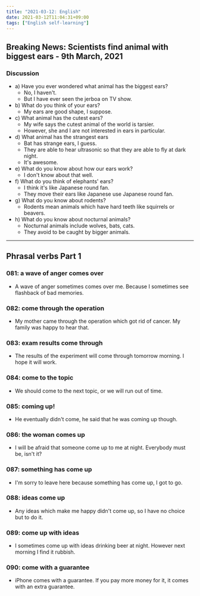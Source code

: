```yaml
---
title: "2021-03-12: English"
date: 2021-03-12T11:04:31+09:00
tags: ["English self-learning"]
---
```


## Breaking News: Scientists find animal with biggest ears - 9th March, 2021

### Discussion

* a) Have you ever wondered what animal has the biggest ears?
  - No, I haven't.
  - But I have ever seen the jerboa on TV show.
* b) What do you think of your ears?
  - My ears are good shape, I suppose.
* c) What animal has the cutest ears?
  - My wife says the cutest animal of the world is tarsier.
  - However, she and I are not interested in ears in particular.
* d) What animal has the strangest ears
  - Bat has strange ears, I guess.
  - They are able to hear ultrasonic so that they are able to fly at dark night.
  - It's awesome.
* e) What do you know about how our ears work?
  - I don't know about that well.
* f) What do you think of elephants' ears?
  - I think it's like Japanese round fan.
  - They move their ears like Japanese use Japanese round fan.
* g) What do you know about rodents?
  - Rodents mean animals which have hard teeth like squirrels or beavers.
* h) What do you know about nocturnal animals?
  - Nocturnal animals include wolves, bats, cats.
  - They avoid to be caught by bigger animals.

- - -

## Phrasal verbs Part 1

### 081: a wave of anger **comes over**

* A wave of anger sometimes comes over me. Because I sometimes see flashback of bad memories.

### 082: **come through** the operation

* My mother came through the operation which got rid of cancer. My family was happy to hear that.

### 083: exam results **come through**

* The results of the experiment will come through tomorrow morning. I hope it will work.

### 084: **come to** the topic

* We should come to the next topic, or we will run out of time.

### 085: **coming up**!

* He eventually didn't come, he said that he was coming up though.

### 086: the woman **comes up**

* I will be afraid that someone come up to me at night.
  Everybody must be, isn't it?

### 087: something has **come up**

* I'm sorry to leave here because something has come up, I got to go.

### 088: ideas **come up**

* Any ideas which make me happy didn't come up, so I have no choice but to do it.

### 089: **come up** with ideas

* I sometimes come up with ideas drinking beer at night.
  However next morning I find it rubbish.

### 090: **come with** a guarantee

* iPhone comes with a guarantee.
  If you pay more money for it, it comes with an extra guarantee.
